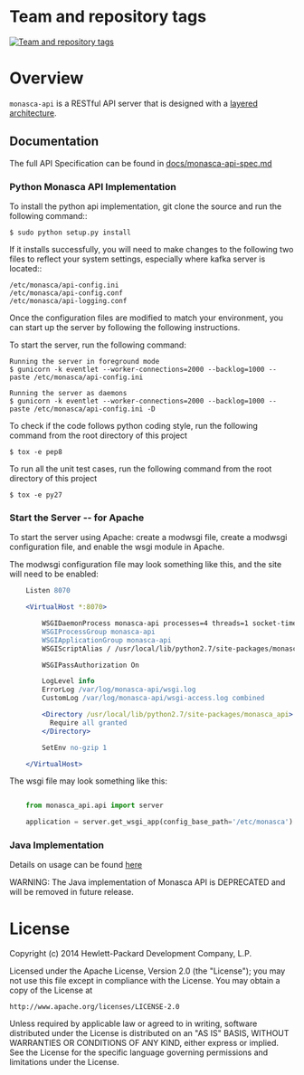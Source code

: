 Team and repository tags
========================

[![Team and repository tags](http://governance.openstack.org/badges/monasca-api.svg)](http://governance.openstack.org/reference/tags/index.html)

<!-- Change things from this point on -->

# Overview

`monasca-api` is a RESTful API server that is designed with a [layered architecture](http://en.wikipedia.org/wiki/Multilayered_architecture).


## Documentation

The full API Specification can be found in [docs/monasca-api-spec.md](docs/monasca-api-spec.md)


### Python Monasca API Implementation


To install the python api implementation, git clone the source and run the
following command::

    $ sudo python setup.py install

If it installs successfully, you will need to make changes to the following
two files to reflect your system settings, especially where kafka server is
located::

    /etc/monasca/api-config.ini
    /etc/monasca/api-config.conf
    /etc/monasca/api-logging.conf

Once the configuration files are modified to match your environment, you can start
up the server by following the following instructions.

To start the server, run the following command:

    Running the server in foreground mode
    $ gunicorn -k eventlet --worker-connections=2000 --backlog=1000 --paste /etc/monasca/api-config.ini

    Running the server as daemons
    $ gunicorn -k eventlet --worker-connections=2000 --backlog=1000 --paste /etc/monasca/api-config.ini -D

To check if the code follows python coding style, run the following command
from the root directory of this project

    $ tox -e pep8

To run all the unit test cases, run the following command from the root
directory of this project

    $ tox -e py27

### Start the Server -- for Apache

To start the server using Apache: create a modwsgi file,
create a modwsgi configuration file, and enable the wsgi module
in Apache.

The modwsgi configuration file may look something like this, and the site will need to be enabled:

```apache
    Listen 8070

    <VirtualHost *:8070>

        WSGIDaemonProcess monasca-api processes=4 threads=1 socket-timeout=120 user=mon-api group=monasca python-path=/usr/local/lib/python2.7/site-packages
        WSGIProcessGroup monasca-api
        WSGIApplicationGroup monasca-api
        WSGIScriptAlias / /usr/local/lib/python2.7/site-packages/monasca_api/api/wsgi/monasca_api.py

        WSGIPassAuthorization On

        LogLevel info
        ErrorLog /var/log/monasca-api/wsgi.log
        CustomLog /var/log/monasca-api/wsgi-access.log combined

        <Directory /usr/local/lib/python2.7/site-packages/monasca_api>
          Require all granted
        </Directory>

        SetEnv no-gzip 1

    </VirtualHost>

```

The wsgi file may look something like this:

```py

    from monasca_api.api import server

    application = server.get_wsgi_app(config_base_path='/etc/monasca')

```
### Java Implementation

Details on usage can be found [here](/docs/java.md)

WARNING: The Java implementation of Monasca API is DEPRECATED and will be removed in future release.

# License

Copyright (c) 2014 Hewlett-Packard Development Company, L.P.

Licensed under the Apache License, Version 2.0 (the "License");
you may not use this file except in compliance with the License.
You may obtain a copy of the License at

    http://www.apache.org/licenses/LICENSE-2.0

Unless required by applicable law or agreed to in writing, software
distributed under the License is distributed on an "AS IS" BASIS,
WITHOUT WARRANTIES OR CONDITIONS OF ANY KIND, either express or
implied.
See the License for the specific language governing permissions and
limitations under the License.
